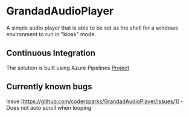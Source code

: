 # GrandadAudioPlayer
A simple audio player that is able to be set as the shell for a windows environment to run in "kiosk" mode.

## Continuous Integration
The solution is built using Azure Pipelines [Project](https://dev.azure.com/codersparks/codersparks/_build?definitionId=1)

## Currently known bugs
Issue [https://github.com/codersparks/GrandadAudioPlayer/issues/1] - Does not auto scroll when looping
